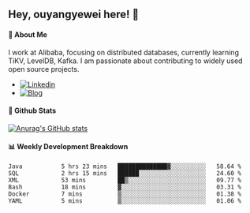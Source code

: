 ## Hey, ouyangyewei here! :wave:

#### :rocket: About Me
I work at Alibaba, focusing on distributed databases, currently learning TiKV, LevelDB, Kafka. I am passionate about contributing to widely used open source projects.

- [![Linkedin](https://img.shields.io/badge/LinkedIn-ouyangyewei-blue)](https://www.linkedin.com/in/ouyangyewei/)
- [![Blog](https://img.shields.io/badge/Blog-yeweiouyang-orange)](https://blog.csdn.net/yeweiouyang)

#### :star2: Github Stats
[![Anurag's GitHub stats](https://github-readme-stats.vercel.app/api?username=ouyangyewei&show_icons=true&cache_seconds=3600&theme=tokyonight)](https://github.com/anuraghazra/github-readme-stats)

#### :bar_chart: Weekly Development Breakdown
<!--START_SECTION:waka-->

```text
Java           5 hrs 23 mins   ██████████████▓░░░░░░░░░░   58.64 %
SQL            2 hrs 15 mins   ██████░░░░░░░░░░░░░░░░░░░   24.60 %
XML            53 mins         ██▒░░░░░░░░░░░░░░░░░░░░░░   09.77 %
Bash           18 mins         ▓░░░░░░░░░░░░░░░░░░░░░░░░   03.31 %
Docker         7 mins          ▒░░░░░░░░░░░░░░░░░░░░░░░░   01.38 %
YAML           5 mins          ▒░░░░░░░░░░░░░░░░░░░░░░░░   01.06 %
```

<!--END_SECTION:waka-->
